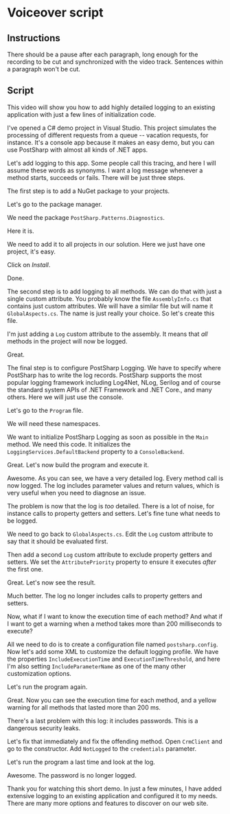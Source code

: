 # Voiceover script

## Instructions

There should be a pause after each paragraph, long enough for the recording to be
cut and synchronized with the video track. Sentences within a paragraph won't be cut.

## Script

This video will show you how to add highly detailed logging to an existing application
with just a few lines of initialization code.

I've opened a C# demo project in Visual Studio. This project simulates the processing of
different requests from a queue -- vacation requests, for instance. It's a console app
because it makes an easy demo, but you can use PostSharp with almost all kinds of .NET
apps.

Let's add logging to this app. Some people call this tracing, and here I will assume
these words as synonyms. I want a log message whenever a method starts, succeeds or fails. There will be just three steps.

The first step is to add a NuGet package to your projects.

Let's go to the package manager.

We need the package `PostSharp.Patterns.Diagnostics`.

Here it is.

We need to add it to all projects in our solution. Here we just have one project, it's easy.

Click on _Install_.

Done.

The second step is to add logging to all methods. We can do that with just a single custom attribute.
You probably know the file `AssemblyInfo.cs` that contains just custom attributes. We will have a similar file but will name it `GlobalAspects.cs`. The name is just really your choice. So let's create this file.

I'm just adding a `Log` custom attribute to the assembly. It means that _all_ methods in the
project will now be logged.

Great.

The final step is to configure PostSharp Logging. We have to specify where PostSharp has to write the log records. PostSharp supports the most popular logging framework including Log4Net, NLog, Serilog and of course the standard system APIs of .NET Framework and .NET Core., and many others.
Here we will just use the console.

Let's go to the `Program` file.

We will need these namespaces.

We want to initialize PostSharp Logging as soon as possible in the `Main` method. We need this code. It initializes the `LoggingServices.DefaultBackend` property to a `ConsoleBackend`.

Great. Let's now build the program and execute it.

Awesome. As you can see, we have a very detailed log. Every method call is now logged. The log includes parameter values and return values, which is very useful when you need to diagnose an issue.

The problem is now that the log is _too_ detailed. There is a lot of noise, for instance calls
to property getters and setters. Let's fine tune what needs to be logged.

We need to go back to `GlobalAspects.cs`. Edit the `Log` custom attribute to say that it should be evaluated first.

Then add a second `Log` custom attribute to exclude property getters and setters. We set the `AttributePriority` property to ensure it executes _after_ the first one.

Great. Let's now see the result.

Much better. The log no longer includes calls to property getters and setters.

Now, what if I want to know the execution time of each method? And what if I want to get a warning when a method takes more than 200 milliseconds to execute?

All we need to do is to create a configuration file named `postsharp.config`. Now let's add some XML to customize the default logging profile. We have the properties `IncludeExecutionTime` and 
`ExecutionTimeThreshold`, and here I'm also setting `IncludeParameterName` as one of the many
other customization options.

Let's run the program again.

Great. Now you can see the execution time for each method, and a yellow warning for all methods that lasted more than 200 ms.

There's a last problem with this log: it includes passwords. This is a dangerous security leaks. 

Let's fix that immediately and fix the offending method. Open `CrmClient` and go to the constructor. Add `NotLogged` to the `credentials` parameter.

Let's run the program a last time and look at the log.

Awesome. The password is no longer logged.

Thank you for watching this short demo. In just a few minutes, I have added extensive logging to an existing application and configured it to my needs. There are many more options and features to discover on our web site.





